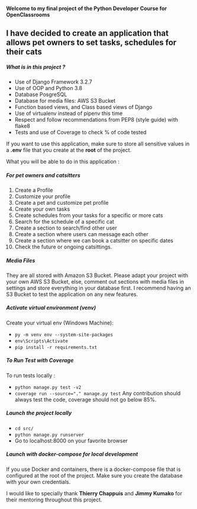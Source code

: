 #### Welcome to my final project of the Python Developer Course for OpenClassrooms

## I have decided to create an application that allows pet owners to set tasks, schedules for their cats

##### What is in this project ? #####

* Use of Django Framework 3.2.7
* Use of OOP and Python 3.8
* Database PosgreSQL
* Database for media files: AWS S3 Bucket
* Function based views, and Class based views of Django
* Use of virtualenv instead of pipenv this time
* Respect and follow recommendations from PEP8 (style guide) with flake8
* Tests and use of Coverage to check % of code tested

If you want to use this application, make sure to store all sensitive values
in a **.env** file that you create at the **root** of the project.

What you will be able to do in this application :

##### For pet owners and catsitters #####
1. Create a Profile
2. Customize your profile
3. Create a pet and customize pet profile
4. Create your own tasks
5. Create schedules from your tasks for a specific or more cats
6. Search for the schedule of a specific cat
7. Create a section to search/find other user
8. Create a section where users can message each other
9. Create a section where we can book a catsitter on specific dates
10. Check the future or ongoing catsittings.

##### Media Files
They are all stored with Amazon S3 Bucket. Please adapt your project with
your own AWS S3 Bucket, else, comment out sections with media files in
settings and store everything in your database first. I recommend having
an S3 Bucket to test the application on any new features.

##### Activate virtual environment (venv)
Create your virtual env (Windows Machine):
- ```py -m venv env --system-site-packages```
- ```env\Scripts\Activate```
- ```pip install -r requirements.txt```

##### To Run Test with Coverage
To run tests locally :
- ```python manage.py test -v2```
- ```coverage run --source="." manage.py test```
Any contribution should always test the code, coverage should not go below 85%.

##### Launch the project locally
- ```cd src/```
- ```python manage.py runserver```
- Go to localhost:8000 on your favorite browser

##### Launch with docker-compose for local development
If you use Docker and containers, there is a docker-compose file that
is configured at the root of the project. Make sure you create the database
with your own credentials.

I would like to specially thank **Thierry Chappuis** and **Jimmy Kumako** for their mentoring throughout this project.
